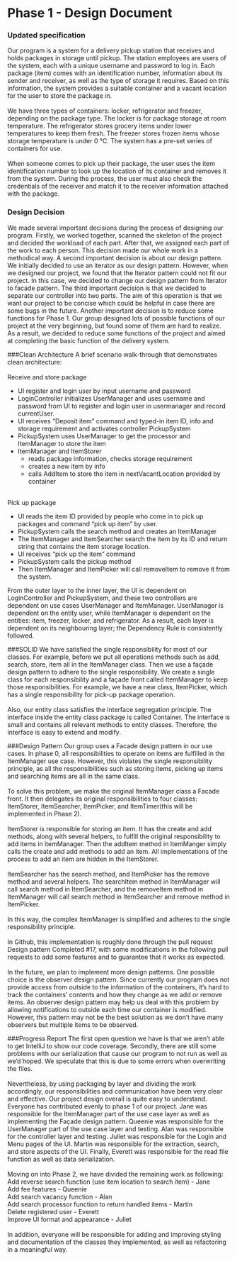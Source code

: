 # Phase 1 - Design Document
### Updated specification
Our program is a system for a delivery pickup station that receives and holds packages in storage until pickup. The station employees are users of the system, each with a unique username and password to log in. Each package (item) comes with an identification number, information about its sender and receiver, as well as the type of storage it requires. Based on this information, the system provides a suitable container and a vacant location for the user to store the package in.\
\
We have three types of containers: locker, refrigerator and freezer, depending on the package type. The locker is for package storage at room temperature. The refrigerator stores grocery items under lower temperatures to keep them fresh. The freezer stores frozen items whose storage temperature is under 0 °C. The system has a pre-set series of containers for use.\
\
When someone comes to pick up their package, the user uses the item identification number to look up the location of its container and removes it from the system. During the process, the user must also check the credentials of the receiver and match it to the receiver information attached with the package.

### Design Decision
We made several important decisions during the process of designing our program. Firstly, we worked together, scanned the skeleton of the project and decided the workload of each part. After that, we assigned each part of the work to each person. This decision made our whole work in a methodical way. A second important decision is about our design pattern. We initially decided to use an iterator as our design pattern. However, when we designed our project, we found that the Iterator pattern could not fit our project. In this case, we decided to change our design pattern from Iterator to facade pattern. The third important decision is that we decided to separate our controller into two parts. The aim of this operation is that we want our project to be concise which could be helpful in case there are some bugs in the future. Another important decision is to reduce some functions for Phase 1. Our group designed lots of possible functions of our project at the very beginning, but found some of them are hard to realize. As a result, we decided to reduce some functions of the project and aimed at completing the basic function of the delivery system.

###Clean Architecture
A brief scenario walk-through that demonstrates clean architecture:\
\
Receive and store package
  - UI register and login user by input username and password
  - LoginController initializes UserManager and uses username and password from UI to register and login user in usermanager and record currentUser.
  - UI receives “Deposit item” command and typed-in item ID, info and storage requirement and activates controller PickupSystem
  - PickupSystem uses UserManager to get the processor and ItemManager to store the item
  - ItemManager and ItemStorer
    - reads package information, checks storage requirement
    - creates a new item by info
    - calls AddItem to store the item in nextVacantLocation provided by container

\
Pick up package
- UI reads the item ID provided by people who come in to pick up packages and command “pick up item” by user.
- PickupSystem calls the search method and creates an ItemManager
- The ItemManager and ItemSearcher search the item by its ID and return string that contains the item storage location.
- UI receives “pick up the item” command
- PickupSystem calls the pickup method
- Then ItemManager and ItemPicker will call removeItem to remove it from the system.


From the outer layer to the inner layer, the UI is dependent on LoginController and PickupSystem, and these two controllers are dependent on use cases UserManager and ItemManager. UserManager is dependent on the entity user, while ItemManager is dependent on the entities: item, freezer, locker, and refrigerator. As a result, each layer is dependent on its neighbouring layer; the Dependency Rule is consistently followed.

###SOLID
We have satisfied the single responsibility for most of our classes. For example, before we put all operations methods such as add, search, store, item all in the ItemManager class. Then we use a façade design pattern to adhere to the single responsibility. We create a single class for each responsibility and a façade front called ItemManager to keep those responsibilities.  For example, we have a new class, ItemPicker, which has a single responsibility for pick-up package operation.\
\
Also, our entity class satisfies the interface segregation principle. The interface inside the entity class package is called Container. The interface is small and contains all relevant methods to entity classes. Therefore, the interface is easy to extend and modify.

###Design Pattern
Our group uses a Facade design pattern in our use cases. In phase 0, all responsibilities to operate on items are fulfilled in the ItemManager use case. However, this violates the single responsibility principle, as all the responsibilities such as storing items, picking up items and searching items are all in the same class.\
\
To solve this problem, we make the original ItemManager class a Facade front. It then delegates its original responsibilities to four classes: ItemStorer, ItemSearcher, ItemPicker, and ItemTimer(this will be implemented in Phase 2).\
\
ItemStorer is responsible for storing an item. It has the create and add methods, along with several helpers, to fulfill the original responsibility to add items in itemManager. Then the addItem method in ItemManger simply calls the create and add methods to add an item. All implementations of the process to add an item are hidden in the ItemStorer.\
\
ItemSearcher has the search method, and ItemPicker has the remove method and several helpers. The searchItem method in ItemManager will call search method in ItemSearcher, and the removeItem method in ItemManager will call search method in ItemSearcher and remove method in ItemPicker.\
\
In this way, the complex ItemManager is simplified and adheres to the single responsibility principle.\
\
In Github, this implementation is roughly done through the pull request Design pattern Completed #17, with some modifications in the following pull requests to add some features and to guarantee that it works as expected.\
\
In the future, we plan to implement more design patterns. One possible choice is the observer design pattern. Since currently our program does not provide access from outside to the information of the containers, it’s hard to track the containers’ contents and how they change as we add or remove items. An observer design pattern may help us deal with this problem by allowing notifications to outside each time our container is modified. However, this pattern may not be the best solution as we don’t have many observers but multiple items to be observed.

###Progress Report
The first open question we have is that we aren’t able to get IntelliJ to show our code coverage. Secondly, there are still some problems with our serialization that cause our program to not run as well as we’d hoped. We speculate that this is due to some errors when overwriting the files.\
\
Nevertheless, by using packaging by layer and dividing the work accordingly, our responsibilities and communication have been very clear and effective. Our project design overall is quite easy to understand. Everyone has contributed evenly to phase 1 of our project. Jane was responsible for the ItemManager part of the use case layer as well as implementing the Façade design pattern. Queenie was responsible for the UserManager part of the use case layer and testing. Alan was responsible for the controller layer and testing. Juliet was responsible for the Login and Menu pages of the UI. Martin was responsible for the extraction, search, and store aspects of the UI. Finally, Everett was responsible for the read file function as well as data serialization.\
\
Moving on into Phase 2, we have divided the remaining work as following:\
Add reverse search function (use item location to search item) - Jane\
Add fee features - Queenie\
Add search vacancy function - Alan\
Add search processor function to return handled items - Martin \
Delete registered user - Everett\
Improve UI format and appearance - Juliet\
\
In addition, everyone will be responsible for adding and improving styling and documentation of the classes they implemented, as well as refactoring in a meaningful way.
